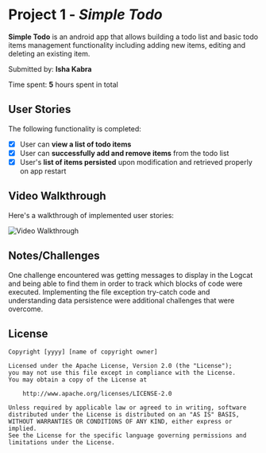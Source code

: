 # Project 1 - *Simple Todo*

**Simple Todo** is an android app that allows building a todo list and basic todo items management functionality including adding new items, editing and deleting an existing item.

Submitted by: **Isha Kabra**

Time spent: **5** hours spent in total

## User Stories

The following functionality is completed:

* [x] User can **view a list of todo items**
* [x] User can **successfully add and remove items** from the todo list
* [x] User's **list of items persisted** upon modification and retrieved properly on app restart

## Video Walkthrough

Here's a walkthrough of implemented user stories:

<img src='https://media.giphy.com/media/35KmV43rgG2n6PHGcs/giphy.gif' title='Video Walkthrough' width='' alt='Video Walkthrough' />

## Notes/Challenges

One challenge encountered was getting messages to display in the Logcat and being able to find them in order to track which blocks of code were executed. Implementing the file exception try-catch code and understanding data persistence were additional challenges that were overcome.

## License

    Copyright [yyyy] [name of copyright owner]

    Licensed under the Apache License, Version 2.0 (the "License");
    you may not use this file except in compliance with the License.
    You may obtain a copy of the License at

        http://www.apache.org/licenses/LICENSE-2.0

    Unless required by applicable law or agreed to in writing, software
    distributed under the License is distributed on an "AS IS" BASIS,
    WITHOUT WARRANTIES OR CONDITIONS OF ANY KIND, either express or implied.
    See the License for the specific language governing permissions and
    limitations under the License.
